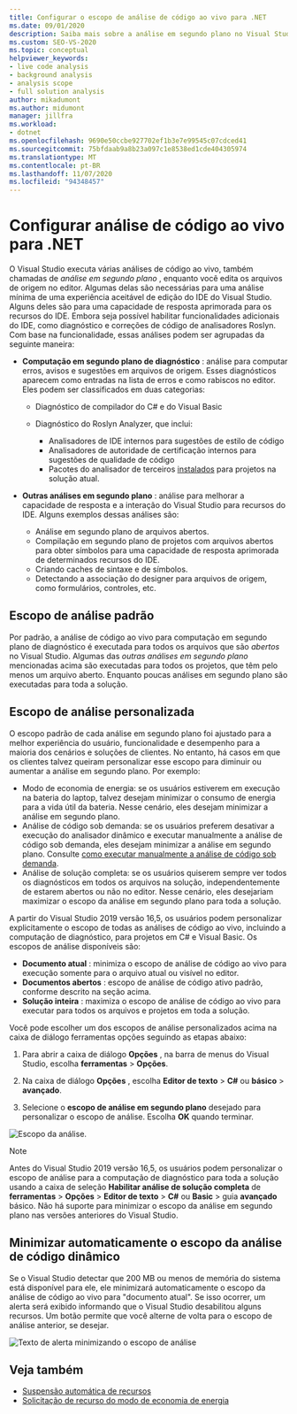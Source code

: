 ```yaml
---
title: Configurar o escopo de análise de código ao vivo para .NET
ms.date: 09/01/2020
description: Saiba mais sobre a análise em segundo plano no Visual Studio. Veja como limitar a análise ao documento visível, a todos os documentos abertos ou a todos os arquivos e projetos.
ms.custom: SEO-VS-2020
ms.topic: conceptual
helpviewer_keywords:
- live code analysis
- background analysis
- analysis scope
- full solution analysis
author: mikadumont
ms.author: midumont
manager: jillfra
ms.workload:
- dotnet
ms.openlocfilehash: 9690e50ccbe927702ef1b3e7e99545c07cdced41
ms.sourcegitcommit: 75bfdaab9a8b23a097c1e8538ed1cde404305974
ms.translationtype: MT
ms.contentlocale: pt-BR
ms.lasthandoff: 11/07/2020
ms.locfileid: "94348457"
---
```

# <a name="configure-live-code-analysis-for-net"></a>Configurar análise de código ao vivo para .NET

O Visual Studio executa várias análises de código ao vivo, também chamadas de *análise em segundo plano* , enquanto você edita os arquivos de origem no editor. Algumas delas são necessárias para uma análise mínima de uma experiência aceitável de edição do IDE do Visual Studio. Alguns deles são para uma capacidade de resposta aprimorada para os recursos do IDE. Embora seja possível habilitar funcionalidades adicionais do IDE, como diagnóstico e correções de código de analisadores Roslyn. Com base na funcionalidade, essas análises podem ser agrupadas da seguinte maneira:

- **Computação em segundo plano de diagnóstico** : análise para computar erros, avisos e sugestões em arquivos de origem. Esses diagnósticos aparecem como entradas na lista de erros e como rabiscos no editor. Eles podem ser classificados em duas categorias:
  - Diagnóstico de compilador do C# e do Visual Basic
  - Diagnóstico do Roslyn Analyzer, que inclui:

    - Analisadores de IDE internos para sugestões de estilo de código
    - Analisadores de autoridade de certificação internos para sugestões de qualidade de código
    - Pacotes do analisador de terceiros [instalados](./install-roslyn-analyzers.md) para projetos na solução atual.

- **Outras análises em segundo plano** : análise para melhorar a capacidade de resposta e a interação do Visual Studio para recursos do IDE. Alguns exemplos dessas análises são:
  - Análise em segundo plano de arquivos abertos.
  - Compilação em segundo plano de projetos com arquivos abertos para obter símbolos para uma capacidade de resposta aprimorada de determinados recursos do IDE.
  - Criando caches de sintaxe e de símbolos.
  - Detectando a associação do designer para arquivos de origem, como formulários, controles, etc.

## <a name="default-analysis-scope"></a>Escopo de análise padrão

Por padrão, a análise de código ao vivo para computação em segundo plano de diagnóstico é executada para todos os arquivos que são _abertos_ no Visual Studio. Algumas das _outras análises em segundo plano_ mencionadas acima são executadas para todos os projetos, que têm pelo menos um arquivo aberto. Enquanto poucas análises em segundo plano são executadas para toda a solução.

## <a name="custom-analysis-scope"></a>Escopo de análise personalizada

O escopo padrão de cada análise em segundo plano foi ajustado para a melhor experiência do usuário, funcionalidade e desempenho para a maioria dos cenários e soluções de clientes. No entanto, há casos em que os clientes talvez queiram personalizar esse escopo para diminuir ou aumentar a análise em segundo plano. Por exemplo:

- Modo de economia de energia: se os usuários estiverem em execução na bateria do laptop, talvez desejam minimizar o consumo de energia para a vida útil da bateria. Nesse cenário, eles desejam minimizar a análise em segundo plano.
- Análise de código sob demanda: se os usuários preferem desativar a execução do analisador dinâmico e executar manualmente a análise de código sob demanda, eles desejam minimizar a análise em segundo plano. Consulte [como executar manualmente a análise de código sob demanda](./how-to-run-code-analysis-manually-for-managed-code.md).
- Análise de solução completa: se os usuários quiserem sempre ver todos os diagnósticos em todos os arquivos na solução, independentemente de estarem abertos ou não no editor. Nesse cenário, eles desejariam maximizar o escopo da análise em segundo plano para toda a solução.

A partir do Visual Studio 2019 versão 16,5, os usuários podem personalizar explicitamente o escopo de todas as análises de código ao vivo, incluindo a computação de diagnóstico, para projetos em C# e Visual Basic. Os escopos de análise disponíveis são:

- **Documento atual** : minimiza o escopo de análise de código ao vivo para execução somente para o arquivo atual ou visível no editor.
- **Documentos abertos** : escopo de análise de código ativo padrão, conforme descrito na seção acima.
- **Solução inteira** : maximiza o escopo de análise de código ao vivo para executar para todos os arquivos e projetos em toda a solução.

Você pode escolher um dos escopos de análise personalizados acima na caixa de diálogo ferramentas opções seguindo as etapas abaixo:

1. Para abrir a caixa de diálogo **Opções** , na barra de menus do Visual Studio, escolha **ferramentas**  >  **Opções**.

2. Na caixa de diálogo **Opções** , escolha **Editor de texto**  >  **C#** ou **básico**  >  **avançado**.

3. Selecione o **escopo de análise em segundo plano** desejado para personalizar o escopo de análise. Escolha **OK** quando terminar.

![Escopo da análise.](./media/background-analysis-scope.png)

> [!NOTE]
> Antes do Visual Studio 2019 versão 16,5, os usuários podem personalizar o escopo de análise para a computação de diagnóstico para toda a solução usando a caixa de seleção **Habilitar análise de solução completa** de **ferramentas**  >  **Opções**  >  **Editor de texto**  >  **C#** ou **Basic**  >  guia **avançado** básico. Não há suporte para minimizar o escopo da análise em segundo plano nas versões anteriores do Visual Studio.

## <a name="automatically-minimize-live-code-analysis-scope"></a>Minimizar automaticamente o escopo da análise de código dinâmico

Se o Visual Studio detectar que 200 MB ou menos de memória do sistema está disponível para ele, ele minimizará automaticamente o escopo da análise de código ao vivo para "documento atual". Se isso ocorrer, um alerta será exibido informando que o Visual Studio desabilitou alguns recursos. Um botão permite que você alterne de volta para o escopo de análise anterior, se desejar.

![Texto de alerta minimizando o escopo de análise](./media/fsa_alert.png)

## <a name="see-also"></a>Veja também

- [Suspensão automática de recursos](./automatic-feature-suspension.md)
- [Solicitação de recurso do modo de economia de energia](https://github.com/dotnet/roslyn/issues/38429)
